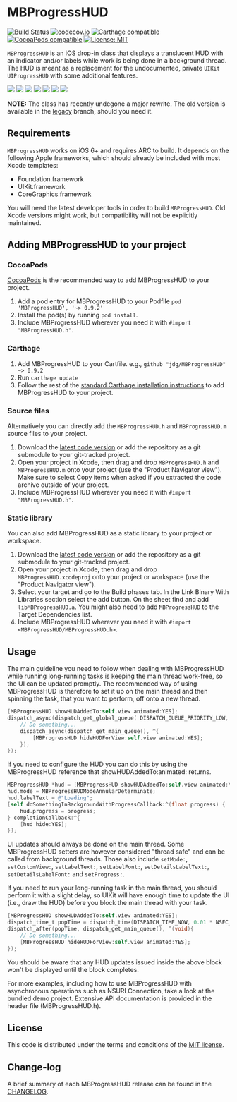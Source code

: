 # MBProgressHUD

[![Build Status](https://travis-ci.org/matej/MBProgressHUD.svg?branch=master)](https://travis-ci.org/matej/MBProgressHUD) [![codecov.io](https://codecov.io/github/matej/MBProgressHUD/coverage.svg?branch=master)](https://codecov.io/github/matej/MBProgressHUD?branch=master)
 [![Carthage compatible](https://img.shields.io/badge/Carthage-compatible-4BC51D.svg?style=flat)](https://github.com/Carthage/Carthage#adding-frameworks-to-an-application) [![CocoaPods compatible](https://img.shields.io/cocoapods/v/MBProgressHUD.svg?style=flat)](https://cocoapods.org/pods/MBProgressHUD) [![License: MIT](https://img.shields.io/cocoapods/l/MBProgressHUD.svg?style=flat)](http://opensource.org/licenses/MIT)

`MBProgressHUD` is an iOS drop-in class that displays a translucent HUD with an indicator and/or labels while work is being done in a background thread. The HUD is meant as a replacement for the undocumented, private `UIKit` `UIProgressHUD` with some additional features.

[![](http://dl.dropbox.com/u/378729/MBProgressHUD/v1/1-thumb.png)](http://dl.dropbox.com/u/378729/MBProgressHUD/v1/1.png)
[![](http://dl.dropbox.com/u/378729/MBProgressHUD/v1/2-thumb.png)](http://dl.dropbox.com/u/378729/MBProgressHUD/v1/2.png)
[![](http://dl.dropbox.com/u/378729/MBProgressHUD/v1/3-thumb.png)](http://dl.dropbox.com/u/378729/MBProgressHUD/v1/3.png)
[![](http://dl.dropbox.com/u/378729/MBProgressHUD/v1/4-thumb.png)](http://dl.dropbox.com/u/378729/MBProgressHUD/v1/4.png)
[![](http://dl.dropbox.com/u/378729/MBProgressHUD/v1/5-thumb.png)](http://dl.dropbox.com/u/378729/MBProgressHUD/v1/5.png)
[![](http://dl.dropbox.com/u/378729/MBProgressHUD/v1/6-thumb.png)](http://dl.dropbox.com/u/378729/MBProgressHUD/v1/6.png)
[![](http://dl.dropbox.com/u/378729/MBProgressHUD/v1/7-thumb.png)](http://dl.dropbox.com/u/378729/MBProgressHUD/v1/7.png)

**NOTE:** The class has recently undegone a major rewrite. The old version is available in the [legacy](https://github.com/jdg/MBProgressHUD/tree/legacy) branch, should you need it. 

## Requirements

`MBProgressHUD` works on iOS 6+ and requires ARC to build. It depends on the following Apple frameworks, which should already be included with most Xcode templates:

* Foundation.framework
* UIKit.framework
* CoreGraphics.framework

You will need the latest developer tools in order to build `MBProgressHUD`. Old Xcode versions might work, but compatibility will not be explicitly maintained.

## Adding MBProgressHUD to your project

### CocoaPods

[CocoaPods](http://cocoapods.org) is the recommended way to add MBProgressHUD to your project.

1. Add a pod entry for MBProgressHUD to your Podfile `pod 'MBProgressHUD', '~> 0.9.2'`
2. Install the pod(s) by running `pod install`.
3. Include MBProgressHUD wherever you need it with `#import "MBProgressHUD.h"`.

### Carthage

1. Add MBProgressHUD to your Cartfile. e.g., `github "jdg/MBProgressHUD" ~> 0.9.2`
2. Run `carthage update`
3. Follow the rest of the [standard Carthage installation instructions](https://github.com/Carthage/Carthage#adding-frameworks-to-an-application) to add MBProgressHUD to your project.

### Source files

Alternatively you can directly add the `MBProgressHUD.h` and `MBProgressHUD.m` source files to your project.

1. Download the [latest code version](https://github.com/matej/MBProgressHUD/archive/master.zip) or add the repository as a git submodule to your git-tracked project.
2. Open your project in Xcode, then drag and drop `MBProgressHUD.h` and `MBProgressHUD.m` onto your project (use the "Product Navigator view"). Make sure to select Copy items when asked if you extracted the code archive outside of your project.
3. Include MBProgressHUD wherever you need it with `#import "MBProgressHUD.h"`.

### Static library

You can also add MBProgressHUD as a static library to your project or workspace.

1. Download the [latest code version](https://github.com/matej/MBProgressHUD/downloads) or add the repository as a git submodule to your git-tracked project.
2. Open your project in Xcode, then drag and drop `MBProgressHUD.xcodeproj` onto your project or workspace (use the "Product Navigator view").
3. Select your target and go to the Build phases tab. In the Link Binary With Libraries section select the add button. On the sheet find and add `libMBProgressHUD.a`. You might also need to add `MBProgressHUD` to the Target Dependencies list.
4. Include MBProgressHUD wherever you need it with `#import <MBProgressHUD/MBProgressHUD.h>`.

## Usage

The main guideline you need to follow when dealing with MBProgressHUD while running long-running tasks is keeping the main thread work-free, so the UI can be updated promptly. The recommended way of using MBProgressHUD is therefore to set it up on the main thread and then spinning the task, that you want to perform, off onto a new thread.

```objective-c
[MBProgressHUD showHUDAddedTo:self.view animated:YES];
dispatch_async(dispatch_get_global_queue( DISPATCH_QUEUE_PRIORITY_LOW, 0), ^{
	// Do something...
	dispatch_async(dispatch_get_main_queue(), ^{
		[MBProgressHUD hideHUDForView:self.view animated:YES];
	});
});
```

If you need to configure the HUD you can do this by using the MBProgressHUD reference that showHUDAddedTo:animated: returns.

```objective-c
MBProgressHUD *hud = [MBProgressHUD showHUDAddedTo:self.view animated:YES];
hud.mode = MBProgressHUDModeAnnularDeterminate;
hud.labelText = @"Loading";
[self doSomethingInBackgroundWithProgressCallback:^(float progress) {
	hud.progress = progress;
} completionCallback:^{
	[hud hide:YES];
}];
```

UI updates should always be done on the main thread. Some MBProgressHUD setters are however considered "thread safe" and can be called from background threads. Those also include `setMode:`, `setCustomView:`, `setLabelText:`, `setLabelFont:`, `setDetailsLabelText:`, `setDetailsLabelFont:` and `setProgress:`.

If you need to run your long-running task in the main thread, you should perform it with a slight delay, so UIKit will have enough time to update the UI (i.e., draw the HUD) before you block the main thread with your task.

```objective-c
[MBProgressHUD showHUDAddedTo:self.view animated:YES];
dispatch_time_t popTime = dispatch_time(DISPATCH_TIME_NOW, 0.01 * NSEC_PER_SEC);
dispatch_after(popTime, dispatch_get_main_queue(), ^(void){
	// Do something...
	[MBProgressHUD hideHUDForView:self.view animated:YES];
});
```

You should be aware that any HUD updates issued inside the above block won't be displayed until the block completes.

For more examples, including how to use MBProgressHUD with asynchronous operations such as NSURLConnection, take a look at the bundled demo project. Extensive API documentation is provided in the header file (MBProgressHUD.h).


## License

This code is distributed under the terms and conditions of the [MIT license](LICENSE).

## Change-log

A brief summary of each MBProgressHUD release can be found in the [CHANGELOG](CHANGELOG.mdown). 
